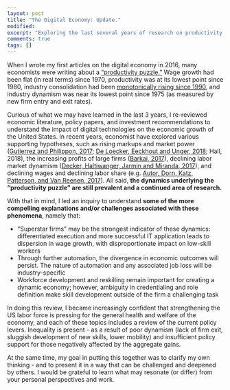 ```yaml
---
layout: post
title: "The Digital Economy: Update."
modified:
excerpt: "Exploring the last several years of research on productivity."
comments: true
tags: []
---
```


When I wrote my first articles on the digital economy in 2016, many economists were writing about a [“productivity puzzle.”][0] Wage growth had been flat (in real terms) since 1970, productivity was at its lowest point since 1980, industry consolidation had been [monotonically rising since 1990][1], and industry dynamism was near its lowest point since 1975 (as measured by new firm entry and exit rates). 

Curious of what we may have learned in the last 3 years, I re-reviewed economic literature, policy papers, and investment recommendations to understand the impact of digital technologies on the economic growth of the United States. In recent years, economist have explored various supporting hypotheses, such as rising markups and market power ([Gutierrez and Philippon, 2017][2]; [De Loecker, Eeckhout and Unger, 2018][3]; Hall, 2018), the increasing profits of large firms ([Barkai, 2017][4]), declining labor market dynamism ([Decker, Haltiwanger, Jarmin and Miranda, 2017][5]), and declining wages and declining labor share (e.g. [Autor, Dorn, Katz, Patterson, and Van Reenen, 2017][6]). All said, **the dynamics underlying the “productivity puzzle” are still prevalent and a continued area of research.**

With that in mind, I led an inquiry to understand **some of the more compelling explanations and/or challenges associated with these phenomena**, namely that: 
* “Superstar firms” may be the strongest indicator of these dynamics: differentiated execution and more successful IT application leads to dispersion in wage growth, with disproportionate impact on low-skill workers
* Through further automation, the divergence in economic outcomes will persist. The nature of automation and any associated job loss will be industry-specific
* Workforce development and reskilling remain important for creating a dynamic economy; however, ambiguity in credentialing and role definition make skill development outside of the firm a challenging task

In doing this review, I became increasingly confident that strengthening the US labor force is pressing for the general health and welfare of the economy, and each of these topics includes a review of the current policy levers. Inequality is present - as a result of poor dynamism (lack of firm exit, sluggish development of new skills, lower mobility) and insufficient policy support for those negatively affected by the aggregate gains.  

At the same time, my goal in putting this together was to clarify my own thinking - and to present it in a way that can be challenged and deepened by others. I would be grateful to learn what may resonate (or differ) from your personal perspectives and work.

[0]: https://www.newyorker.com/news/john-cassidy/the-great-productivity-puzzle
[1]: https://www.richmondfed.org/-/media/richmondfedorg/publications/research/working_papers/2018/pdf/wp18-15.pdf
[2]: https://www.nber.org/papers/w23583
[3]: http://www.janeeckhout.com/wp-content/uploads/RMP.pdf
[4]: https://www.gsb.stanford.edu/sites/gsb/files/jmp_simcha-barkai.pdf
[5]: https://www.aeaweb.org/articles?id=10.1257/aer.p20171020
[6]: https://www.nber.org/papers/w23396
